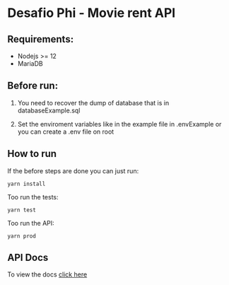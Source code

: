 # Desafio Phi - Movie rent API
## Requirements:
- Nodejs >= 12
- MariaDB
## Before run:
 1. You need to recover the dump of database that is in databaseExample.sql

 2. Set the enviroment variables like in the example file in .envExample or you can create a .env file on root

## How to run
If the before steps are done you can just run:

```shell
yarn install
```

Too run the tests:
```shell
yarn test
```

Too run the API:
```shell
yarn prod
```
## API Docs
To view the docs [click here](https://documenter.getpostman.com/view/1543365/TVzNGz4x)
